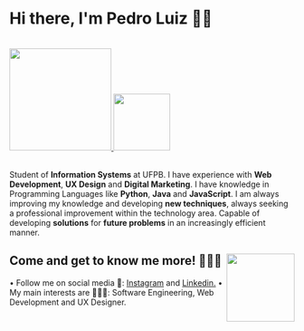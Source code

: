 # Hi there, I'm Pedro Luiz 👋🏼
  

<a href="https://github.com/edroluiz">
<br><img height="180em" src="https://github-readme-stats.vercel.app/api?username=edroluiz&show_icons=true&theme=midnight-purple&include_all_commits=true&count_private=true">
<img height="100em" src="https://github-readme-stats.vercel.app/api/top-langs/?username=edroluiz&layout=compact&langs_count=7&theme=midnight-purple"></a><br>

<br>Student of **Information Systems** at UFPB. I have experience with **Web Development**, **UX Design** and **Digital Marketing**. I have knowledge in Programming Languages like **Python**, **Java** and **JavaScript**. I am always improving my knowledge and developing **new techniques**, always seeking a professional improvement within the technology area. Capable of developing **solutions** for **future problems** in an increasingly efficient manner.

## Come and get to know me more! 🙋🏻‍♂️<img align="right" height="120em" href="https://github.com/edroluiz/" src="https://i.picasion.com/pic91/9605c4dacfeebd5cd7a42bdbf3300161.gif"></a>
• Follow me on social media 🏃: <a href="https://instagram.com/edroluiz">Instagram</a> and <a href="https://www.linkedin.com/in/pedro-luiz-b9488b203/">Linkedin.</a>
• My main interests are 👨🏻‍💻: Software Engineering, Web Development and UX Designer.<br>

